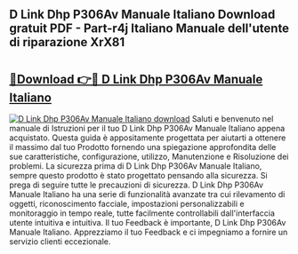 ## D Link Dhp P306Av Manuale Italiano Download gratuit PDF - Part-r4j Italiano Manuale dell'utente di riparazione XrX81

# <h2><a href="http://dfa9xo.blite.top/?on=D+Link+Dhp+P306Av+Manuale+Italiano">🔗Download 👉🔴 D Link Dhp P306Av Manuale Italiano</a></h2>

[![D Link Dhp P306Av Manuale Italiano download](https://i.imgur.com/lujVjoI.png)](http://dfa9xo.blite.top/?on=D+Link+Dhp+P306Av+Manuale+Italiano)
Saluti e benvenuto nel manuale di Istruzioni per il tuo D Link Dhp P306Av Manuale Italiano appena acquistato. Questa guida è appositamente progettata per aiutarti a ottenere il massimo dal tuo Prodotto fornendo una spiegazione approfondita delle sue caratteristiche, configurazione, utilizzo, Manutenzione e Risoluzione dei problemi. La sicurezza prima di D Link Dhp P306Av Manuale Italiano, sempre questo prodotto è stato progettato pensando alla sicurezza. Si prega di seguire tutte le precauzioni di sicurezza. D Link Dhp P306Av Manuale Italiano ha una serie di funzionalità avanzate tra cui rilevamento di oggetti, riconoscimento facciale, impostazioni personalizzabili e monitoraggio in tempo reale, tutte facilmente controllabili dall'interfaccia utente intuitiva e intuitiva. Il tuo Feedback è importante, D Link Dhp P306Av Manuale Italiano. Apprezziamo il tuo Feedback e ci impegniamo a fornire un servizio clienti eccezionale.
